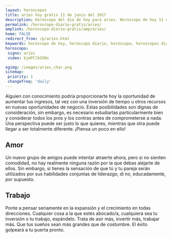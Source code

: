```yaml
---
layout: horoscopos
title: aries hoy gratis 11 de junio del 2017 
description: Horóscopo del dia de hoy para aries. Horoscopo de hoy 11 de junio del 2017. Las predicciones de amor, trabajo, vida personal gratis.
permalink: /horoscopo-diario-gratis/aries/
amplink: /horoscopo-diario-gratis/amp/aries/
home: FALSE
redirect_from: /p/aries.html
keywords: horóscopo de hoy, horóscopo diario, horóscopo, horoscopos diarios gratis del dia de hoy, horóscopo diario gratis,horóscopo 2017, horóscopo esperanza gracia, horoscopo aries hoy, horoscop, horóscopos gratis, horoscopo aries, horoscopo aries 2017, Tarot, Astrologia, Zodíaco, aries, horoscopo gratis
horoscopo:
 signo: aries
 video: bjmPClbIXNs

ogimg: /images/aries_char.png
sitemap:
 priority: 1
 changefreq: 'daily'
---
```



Alguien con conocimiento podría proporcionarte hoy la oportunidad de aumentar tus ingresos, tal vez con una inversión de tiempo u otros recursos en nuevas oportunidades de negocio. Estas posibilidades son dignas de consideración, sin embargo, es necesario estudiarlas particularmente bien y considerar todos los pros y los contras antes de comprometerse a nada. Una perspectiva puede ser justo lo que quieres, mientras que otra puede llegar a ser totalmente diferente. ¡Piensa un poco en ello!

## Amor

Un nuevo grupo de amigos puede intentar atraerte ahora, pero si no sienten comodidad, no hay realmente ninguna razón por la que debas alejarte de ellos. Sin embargo, si tienes la sensación de que tú y tu pareja serán utilizados por sus habilidades conjuntas de liderazgo, di no, educadamente, por supuesto.

## Trabajo

Ponte a pensar seriamente en la expansión y el crecimiento en todas direcciones. Cualquier cosa a la que estés abocado/a, cualquiera sea tu inversión o tu trabajo, expándelo. Trata de asir más, invertir más, trabajar más. Que tus sueños sean más grandes que de costumbre. El éxito golpeará a tu puerta pronto.